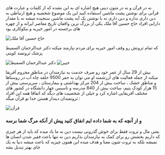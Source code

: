 نه در قرآن و نه در متون دینی هیچ اشاره ای به این نشده که از کلمات و عبارت های قرآنی برای نوشتن پشت ماشین استفاده کنید
این یک موضوع شخصیه و هیچ ارتباطی به دین داری نداره 
و دین داری نه با نوشتن یک آیه پشت ماشین سنجیده میشه نه با مقدار دارایی افراد
حاج حسین آقا ملک یکی از بزرگ ترین واقفان تاریخ معاصر ایرانه و از چهره های برجسته در امور خیریه و نیکوکاری بود

<div class="img-block">
    <img src="./evidence/1.jpg" alt="حاج حسین آقا ملک">
</div>

که تمام ثروتش رو وقف امور خیریه برای مردم نیازمند میکنه
دکتر عبدالرحمان السمیط پزشک ثروتمند کویتی

<div class="img-block">
    <img src="./evidence/2.jpg" alt="دکتر عبدالرحمان السمیط">
    <img src="./evidence/3.jpg" alt="خییر">
</div>

بیش از 29 سال از عمر خود رو صرف خدمت به نیازمندان در مناطق محروم آفریقا میکنه از جمله فعالیت های ارزشمند او می توان به حفر 9500 حلقه چاه آب در روستاها و مناطق خشک ، ساخت بیش از 204 مرکز بهداشتی و بیمارستان ، سرپرستی بیش از 15 هزار کودک یتیم، ساخت بیش از 840 مدرسه و تاسیس چهار دانشگاه در کشور های مختلف آفریقایی اشاره کرد 
و خیلی از شخصیت های دیگه که اتفاقا همه این افراد ثروتمندان دیندار هستن
خدا تو قرآن میگه :

<div class="img-block">
    <img src="./evidence/4.jpg" alt="قرآن">
</div>

### و از آنچه که به شما داده ایم انفاق کنید پیش از آنکه مرگ شما برسه
یعنی مال و ثروت فقط برای خوش گذرونی نیست
دین به ما یاد میده که باید از هر چیزی که داریم بخشش رو برای کمک به نیازمندان بذاریم
دین نه تنها باعث فقیر شدن انسان ها نمیشه بلکه به ثروت شون معنا و هدف میده
این همون چیزیه که باعث میشه دنیا به یک جای بهتر تبدیل بشه